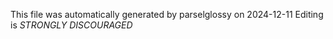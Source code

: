 This file was automatically generated by parselglossy on 2024-12-11
Editing is *STRONGLY DISCOURAGED*
